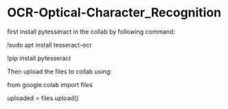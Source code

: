 # OCR-Optical-Character_Recognition
first install pytesseract in the collab by following command:

!sudo apt install tesseract-ocr

!pip install pytesseract

Then upload the files to collab using:

from google.colab import files

uploaded = files.upload()

